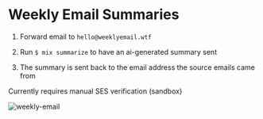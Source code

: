 # Weekly Email Summaries


1. Forward email to `hello@weeklyemail.wtf`

2. Run `$ mix summarize` to have an ai-generated summary sent

3. The summary is sent back to the email address the source emails came from

Currently requires manual SES verification (sandbox)


![weekly-email](https://github.com/user-attachments/assets/96f47ab4-10dd-42f2-978c-2526715b186f)
